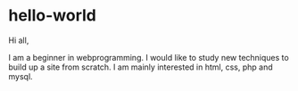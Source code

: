 # hello-world
Hi all, 

I am a beginner in webprogramming. I would like to study new techniques to build up a site from scratch. I am mainly interested in html, css, php and mysql.

